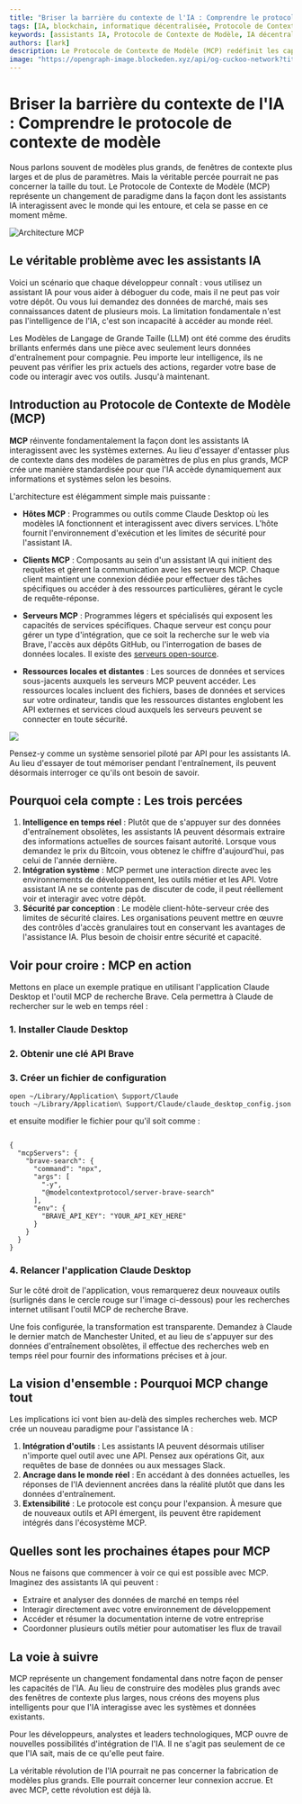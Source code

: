 ```yaml
---
title: "Briser la barrière du contexte de l'IA : Comprendre le protocole de contexte de modèle"
tags: [IA, blockchain, informatique décentralisée, Protocole de Contexte de Modèle]
keywords: [assistants IA, Protocole de Contexte de Modèle, IA décentralisée, intelligence en temps réel, intégration système]
authors: [lark]
description: Le Protocole de Contexte de Modèle (MCP) redéfinit les capacités des assistants IA en permettant une intelligence en temps réel, une intégration système transparente et une sécurité renforcée, transformant ainsi la manière dont l'IA interagit avec le monde.
image: "https://opengraph-image.blockeden.xyz/api/og-cuckoo-network?title=Briser%20la%20barri%C3%A8re%20du%20contexte%20de%20l%27IA%20%3A%20Comprendre%20le%20protocole%20de%20contexte%20de%20mod%C3%A8le"
---
```


# Briser la barrière du contexte de l'IA : Comprendre le protocole de contexte de modèle

Nous parlons souvent de modèles plus grands, de fenêtres de contexte plus larges et de plus de paramètres. Mais la véritable percée pourrait ne pas concerner la taille du tout. Le Protocole de Contexte de Modèle (MCP) représente un changement de paradigme dans la façon dont les assistants IA interagissent avec le monde qui les entoure, et cela se passe en ce moment même.

![Architecture MCP](https://opengraph-image.blockeden.xyz/api/og-cuckoo-network?title=Briser%20la%20barri%C3%A8re%20du%20contexte%20de%20l%27IA%20%3A%20Comprendre%20le%20protocole%20de%20contexte%20de%20mod%C3%A8le)

## Le véritable problème avec les assistants IA

Voici un scénario que chaque développeur connaît : vous utilisez un assistant IA pour vous aider à déboguer du code, mais il ne peut pas voir votre dépôt. Ou vous lui demandez des données de marché, mais ses connaissances datent de plusieurs mois. La limitation fondamentale n'est pas l'intelligence de l'IA, c'est son incapacité à accéder au monde réel.

Les Modèles de Langage de Grande Taille (LLM) ont été comme des érudits brillants enfermés dans une pièce avec seulement leurs données d'entraînement pour compagnie. Peu importe leur intelligence, ils ne peuvent pas vérifier les prix actuels des actions, regarder votre base de code ou interagir avec vos outils. Jusqu'à maintenant.

## Introduction au Protocole de Contexte de Modèle (MCP)

**MCP** réinvente fondamentalement la façon dont les assistants IA interagissent avec les systèmes externes. Au lieu d'essayer d'entasser plus de contexte dans des modèles de paramètres de plus en plus grands, MCP crée une manière standardisée pour que l'IA accède dynamiquement aux informations et systèmes selon les besoins.

L'architecture est élégamment simple mais puissante :

* **Hôtes MCP** : Programmes ou outils comme Claude Desktop où les modèles IA fonctionnent et interagissent avec divers services. L'hôte fournit l'environnement d'exécution et les limites de sécurité pour l'assistant IA.

* **Clients MCP** : Composants au sein d'un assistant IA qui initient des requêtes et gèrent la communication avec les serveurs MCP. Chaque client maintient une connexion dédiée pour effectuer des tâches spécifiques ou accéder à des ressources particulières, gérant le cycle de requête-réponse.

* **Serveurs MCP** : Programmes légers et spécialisés qui exposent les capacités de services spécifiques. Chaque serveur est conçu pour gérer un type d'intégration, que ce soit la recherche sur le web via Brave, l'accès aux dépôts GitHub, ou l'interrogation de bases de données locales. Il existe des [serveurs open-source](https://github.com/modelcontextprotocol/servers).

* **Ressources locales et distantes** : Les sources de données et services sous-jacents auxquels les serveurs MCP peuvent accéder. Les ressources locales incluent des fichiers, bases de données et services sur votre ordinateur, tandis que les ressources distantes englobent les API externes et services cloud auxquels les serveurs peuvent se connecter en toute sécurité.

![](https://cuckoo-network.b-cdn.net/mcp-architecture.webp)

Pensez-y comme un système sensoriel piloté par API pour les assistants IA. Au lieu d'essayer de tout mémoriser pendant l'entraînement, ils peuvent désormais interroger ce qu'ils ont besoin de savoir.

## Pourquoi cela compte : Les trois percées

1. **Intelligence en temps réel** : Plutôt que de s'appuyer sur des données d'entraînement obsolètes, les assistants IA peuvent désormais extraire des informations actuelles de sources faisant autorité. Lorsque vous demandez le prix du Bitcoin, vous obtenez le chiffre d'aujourd'hui, pas celui de l'année dernière.
2. **Intégration système** : MCP permet une interaction directe avec les environnements de développement, les outils métier et les API. Votre assistant IA ne se contente pas de discuter de code, il peut réellement voir et interagir avec votre dépôt.
3. **Sécurité par conception** : Le modèle client-hôte-serveur crée des limites de sécurité claires. Les organisations peuvent mettre en œuvre des contrôles d'accès granulaires tout en conservant les avantages de l'assistance IA. Plus besoin de choisir entre sécurité et capacité.

## Voir pour croire : MCP en action

Mettons en place un exemple pratique en utilisant l'application Claude Desktop et l'outil MCP de recherche Brave. Cela permettra à Claude de rechercher sur le web en temps réel :

### 1. Installer Claude Desktop

### 2. Obtenir une clé API Brave

### 3. Créer un fichier de configuration

```
open ~/Library/Application\ Support/Claude
touch ~/Library/Application\ Support/Claude/claude_desktop_config.json
```

et ensuite modifier le fichier pour qu'il soit comme :

```

{
  "mcpServers": {
    "brave-search": {
      "command": "npx",
      "args": [
        "-y",
        "@modelcontextprotocol/server-brave-search"
      ],
      "env": {
        "BRAVE_API_KEY": "YOUR_API_KEY_HERE"
      }
    }
  }
}
```

### 4. Relancer l'application Claude Desktop

Sur le côté droit de l'application, vous remarquerez deux nouveaux outils (surlignés dans le cercle rouge sur l'image ci-dessous) pour les recherches internet utilisant l'outil MCP de recherche Brave.

Une fois configurée, la transformation est transparente. Demandez à Claude le dernier match de Manchester United, et au lieu de s'appuyer sur des données d'entraînement obsolètes, il effectue des recherches web en temps réel pour fournir des informations précises et à jour.

## La vision d'ensemble : Pourquoi MCP change tout

Les implications ici vont bien au-delà des simples recherches web. MCP crée un nouveau paradigme pour l'assistance IA :

1. **Intégration d'outils** : Les assistants IA peuvent désormais utiliser n'importe quel outil avec une API. Pensez aux opérations Git, aux requêtes de base de données ou aux messages Slack.
2. **Ancrage dans le monde réel** : En accédant à des données actuelles, les réponses de l'IA deviennent ancrées dans la réalité plutôt que dans les données d'entraînement.
3. **Extensibilité** : Le protocole est conçu pour l'expansion. À mesure que de nouveaux outils et API émergent, ils peuvent être rapidement intégrés dans l'écosystème MCP.

## Quelles sont les prochaines étapes pour MCP

Nous ne faisons que commencer à voir ce qui est possible avec MCP. Imaginez des assistants IA qui peuvent :

- Extraire et analyser des données de marché en temps réel
- Interagir directement avec votre environnement de développement
- Accéder et résumer la documentation interne de votre entreprise
- Coordonner plusieurs outils métier pour automatiser les flux de travail

## La voie à suivre

MCP représente un changement fondamental dans notre façon de penser les capacités de l'IA. Au lieu de construire des modèles plus grands avec des fenêtres de contexte plus larges, nous créons des moyens plus intelligents pour que l'IA interagisse avec les systèmes et données existants.

Pour les développeurs, analystes et leaders technologiques, MCP ouvre de nouvelles possibilités d'intégration de l'IA. Il ne s'agit pas seulement de ce que l'IA sait, mais de ce qu'elle peut faire.

La véritable révolution de l'IA pourrait ne pas concerner la fabrication de modèles plus grands. Elle pourrait concerner leur connexion accrue. Et avec MCP, cette révolution est déjà là.